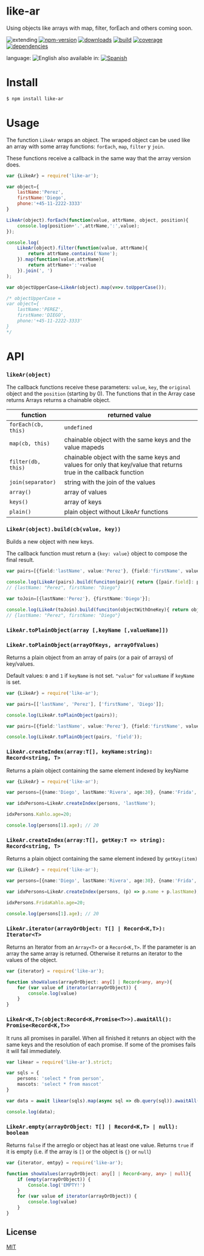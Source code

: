 # like-ar
Using objects like arrays with map, filter, forEach and others coming soon.


![extending](https://img.shields.io/badge/stability-extending-orange.svg)
[![npm-version](https://img.shields.io/npm/v/like-ar.svg)](https://npmjs.org/package/like-ar)
[![downloads](https://img.shields.io/npm/dm/like-ar.svg)](https://npmjs.org/package/like-ar)
[![build](https://img.shields.io/travis/codenautas/like-ar/master.svg)](https://travis-ci.org/codenautas/like-ar)
[![coverage](https://img.shields.io/coveralls/codenautas/like-ar/master.svg)](https://coveralls.io/r/codenautas/like-ar)
[![dependencies](https://img.shields.io/david/codenautas/like-ar.svg)](https://david-dm.org/codenautas/like-ar)



language: ![English](https://raw.githubusercontent.com/codenautas/multilang/master/img/lang-en.png)
also available in:
[![Spanish](https://raw.githubusercontent.com/codenautas/multilang/master/img/lang-es.png)](LEEME.md)

# Install
```sh
$ npm install like-ar
```

# Usage

The function `LikeAr` wraps an object. The wraped object can be used like an array
with some array functions: `forEach`, `map`, `filter` y `join`.

These functions receive a callback in the same way that the array version does.

```js
var {LikeAr} = require('like-ar');

var object={
    lastName:'Perez',
    firstName:'Diego',
    phone:'+45-11-2222-3333'
}

LikeAr(object).forEach(function(value, attrName, object, position){
    console.log(position+'.',attrName,':',value);
});

console.log(
    LikeAr(object).filter(function(value, attrName){
        return attrName.contains('Name');
    }).map(function(value,attrName){
        return attrName+':'+value
    }).join(', ')
);

var objectUpperCase=LikeAr(object).map(v=>v.toUpperCase());

/* objectUpperCase =
var object={
    lastName:'PEREZ',
    firstName:'DIEGO',
    phone:'+45-11-2222-3333'
}
*/

```

# API

### `likeAr(object)`
The callback functions receive these parameters: `value`, `key`, the `original` object and the `position` (starting by 0).
The functions that in the Array case returns Arrays returns a chainable object.

function            | returned value
--------------------|--------------------
`forEach(cb, this)` | `undefined`
`map(cb, this)`     | chainable object with the same keys and the value mapeds
`filter(db, this)`  | chainable object with the same keys and values for only that key/value that returns true in the callback function
`join(separator)`   | string with the join of the values
`array()`           | array of values
`keys()`            | array of keys
`plain()`           | plain object without LikeAr functions



### `LikeAr(object).build(cb(value, key))`
Builds a new object with new keys.

The callback function must return a `{key: value}` object to compose the final result.

```ts
var pairs=[{field:'lastName', value:'Perez'}, {field:'firstName', value:'Diego'}];

console.log(LikeAr(pairs).build(funciton(pair){ return {[pair.field]: pair.value}; ));
// {lastName: "Perez", firstName: "Diego"}

var toJoin=[{lastName:'Perez'}, {firstName:'Diego'}];

console.log(LikeAr(toJoin).build(funciton(objectWithOneKey){ return objectWithOneKey; ));
// {lastName: "Perez", firstName: "Diego"}

```

### `LikeAr.toPlainObject(array [,keyName [,valueName]])`
### `LikeAr.toPlainObject(arrayOfKeys, arrayOfValues)`

Returns a plain object from an array of pairs (or a pair of arrays) of key/values.

Default values: `0` and `1` if `keyName` is not set. `"value"` for `valueName` if `keyName` is set.


```ts
var {LikeAr} = require('like-ar');

var pairs=[['lastName', 'Perez'], ['firstName', 'Diego']];

console.log(LikeAr.toPlainObject(pairs));

var pairs=[{field:'lastName', value:'Perez'}, {field:'firstName', value:'Diego'}];

console.log(LikeAr.toPlainObject(pairs, 'field'));
```

### `LikeAr.createIndex(array:T[], keyName:string): Record<string, T>`

Returns a plain object containing the same element indexed by keyName


```ts
var {LikeAr} = require('like-ar');

var persons=[{name:'Diego', lastName:'Rivera', age:30}, {name:'Frida', lastName:'Kahlo'}];

var idxPersons=LikeAr.createIndex(persons, 'lastName');

idxPersons.Kahlo.age=20;

console.log(persons[1].age); // 20
```
### `LikeAr.createIndex(array:T[], getKey:T => string): Record<string, T>`

Returns a plain object containing the same element indexed by `getKey(item)`


```ts
var {LikeAr} = require('like-ar');

var persons=[{name:'Diego', lastName:'Rivera', age:30}, {name:'Frida', lastName:'Kahlo'}];

var idxPersons=LikeAr.createIndex(persons, (p) => p.name + p.lastName);

idxPersons.FridaKahlo.age=20;

console.log(persons[1].age); // 20
```

### `LikeAr.iterator(arrayOrObject: T[] | Record<K,T>): Iterator<T>`

Returns an Iterator<T> from an `Array<T>` or a `Record<K,T>`.
If the parameter is an array the same array is returned.
Otherwise it returns an iterator to the values of the object.


```ts
var {iterator} = require('like-ar');

function showValues(arrayOrObject: any[] | Record<any, any>){
    for (var value of iterator(arrayOrObject)) {
        console.log(value)
    }
}
```

### `LikeAr<K,T>(object:Record<K,Promise<T>>).awaitAll(): Promise<Record<K,T>>`

It runs all promises in parallel. When all finished it retunrs
an object with the same keys and the resolution of each promise.
If some of the promises fails it will fail immediately.


```ts
var likear = require('like-ar').strict;

var sqls = {
    persons: 'select * from person',
    mascots: 'select * from mascot'
}

var data = await likear(sqls).map(async sql => db.query(sql)).awaitAll();

console.log(data);
```

### `LikeAr.empty(arrayOrObject: T[] | Record<K,T> | null): boolean`

Returns `false` if the arreglo or object has at least one value.
Returns `true` if it is empty (i.e. if the array is `[]` or the object is  `{}` or `null`)


```ts
var {iterator, emtpy} = require('like-ar');

function showValues(arrayOrObject: any[] | Record<any, any> | null){
    if (empty(arrayOrObject)) {
        Console.log('EMPTY!')
    }
    for (var value of iterator(arrayOrObject)) {
        console.log(value)
    }
}
```


## License

[MIT](LICENSE)

